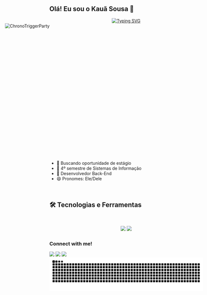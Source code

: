 ## Olá! Eu sou o Kauã Sousa 👋
<div align="center">
  <a href="https://git.io/typing-svg">
    <img src="https://readme-typing-svg.demolab.com?font=&size=22&duration=2000&pause=1000&color=F7F7F7&center=true&width=435&lines=Welcome+to+my+profile!" alt="Typing SVG" />
  </a>
</div>

<div>
  <img align="right" alt="ChronoTriggerParty" height="450" width="450" hspace="200"  src="https://i.pinimg.com/originals/7b/8b/33/7b8b33da0fecfe279ca67c6fc93811b7.gif">
</div>

    
- 🔭 Buscando oportunidade de estágio
- 🌱 4º semestre de Sistemas de Informação
- 👾 Desenvolvedor Back-End
- 😄 Pronomes: Ele/Dele
  
<p>
ㅤㅤ 
</p>

## 🛠️ Tecnologias e Ferramentas
<br>

<p align="center">
  <img src="https://skillicons.dev/icons?i=java,python,mysql,git" />
  <img src="https://skillicons.dev/icons?i=github,vscode,figma" />
</p>
 
  ##
  
  ### Connect with me!
<div> 
  <a href="https://instagram.com/saintkaua" target="_blank"><img src="https://img.shields.io/badge/-Instagram-%23E4405F?style=for-the-badge&logo=instagram&logoColor=white" target="_blank"></a>
  <a href = "mailto:kauasousa.alves1@gmail.com"><img src="https://img.shields.io/badge/-Gmail-%23333?style=for-the-badge&logo=gmail&logoColor=white" target="_blank"></a>
  <a href="https://www.linkedin.com/in/saintkaua" target="_blank"><img src="https://img.shields.io/badge/-LinkedIn-%230077B5?style=for-the-badge&logo=linkedin&logoColor=white" target="_blank"></a> 
  
</div>

<picture align="center">
  <source media="(prefers-color-scheme: dark)" srcset="https://raw.githubusercontent.com/saintknx/saintknx/output/github-contribution-grid-snake-dark.svg">
  <source media="(prefers-color-scheme: light)" srcset="https://raw.githubusercontent.com/saintknx/saintknx/output/github-contribution-grid-snake-dark.svg">
  <img align="center" alt="github contribution grid snake animation" src="https://raw.githubusercontent.com/saintknx/saintknx/output/github-contribution-grid-snake.svg">
</picture>
